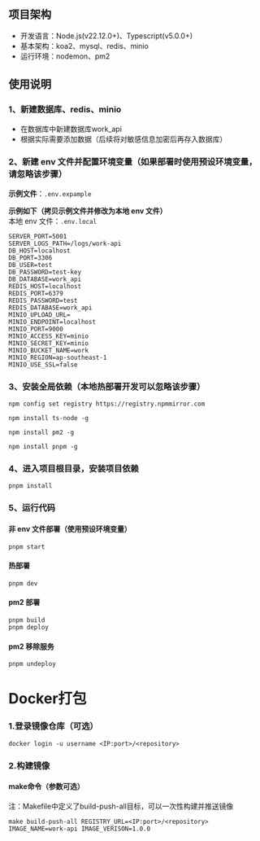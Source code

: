 ## 项目架构

- 开发语言：Node.js(v22.12.0+)、Typescript(v5.0.0+)
- 基本架构：koa2、mysql、redis、minio
- 运行环境：nodemon、pm2

## 使用说明

### 1、新建数据库、redis、minio

- 在数据库中新建数据库work_api
- 根据实际需要添加数据（后续将对敏感信息加密后再存入数据库）

### 2、新建 env 文件并配置环境变量（如果部署时使用预设环境变量，请忽略该步骤）
**示例文件**：`.env.expample`

**示例如下（拷贝示例文件并修改为本地 env 文件）**  
本地 env 文件：`.env.local`
```
SERVER_PORT=5001
SERVER_LOGS_PATH=/logs/work-api
DB_HOST=localhost
DB_PORT=3306
DB_USER=test
DB_PASSWORD=test-key
DB_DATABASE=work_api
REDIS_HOST=localhost
REDIS_PORT=6379
REDIS_PASSWORD=test
REDIS_DATABASE=work_api
MINIO_UPLOAD_URL=
MINIO_ENDPOINT=localhost
MINIO_PORT=9000
MINIO_ACCESS_KEY=minio
MINIO_SECRET_KEY=minio
MINIO_BUCKET_NAME=work
MINIO_REGION=ap-southeast-1
MINIO_USE_SSL=false
```

### 3、安装全局依赖（本地热部署开发可以忽略该步骤）
```
npm config set registry https://registry.npmmirror.com

npm install ts-node -g

npm install pm2 -g

npm install pnpm -g
```
### 4、进入项目根目录，安装项目依赖

`pnpm install`

### 5、运行代码

#### 非 env 文件部署（使用预设环境变量）

`pnpm start`

#### 热部署

`pnpm dev` 

#### pm2 部署

```
pnpm build
pnpm deploy
```

#### pm2 移除服务

```
pnpm undeploy
```

# Docker打包
### 1.登录镜像仓库（可选）
```
docker login -u username <IP:port>/<repository>
```
### 2.构建镜像

#### make命令（参数可选）
注：Makefile中定义了build-push-all目标，可以一次性构建并推送镜像
```
make build-push-all REGISTRY_URL=<IP:port>/<repository> IMAGE_NAME=work-api IMAGE_VERISON=1.0.0
```